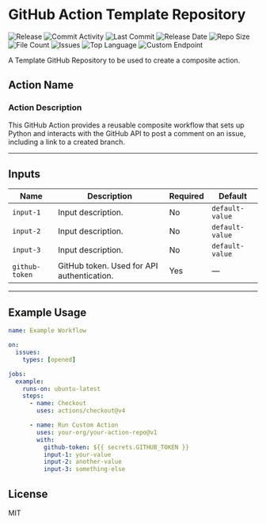 # GitHub Action Template Repository

![Release](https://github.com/subhamay-bhattacharyya-gha/tf-destroy-action/actions/workflows/release.yaml/badge.svg)&nbsp;![Commit Activity](https://img.shields.io/github/commit-activity/t/subhamay-bhattacharyya-gha/tf-destroy-action)&nbsp;![Last Commit](https://img.shields.io/github/last-commit/subhamay-bhattacharyya-gha/tf-destroy-action)&nbsp;![Release Date](https://img.shields.io/github/release-date/subhamay-bhattacharyya-gha/tf-destroy-action)&nbsp;![Repo Size](https://img.shields.io/github/repo-size/subhamay-bhattacharyya-gha/tf-destroy-action)&nbsp;![File Count](https://img.shields.io/github/directory-file-count/subhamay-bhattacharyya-gha/tf-destroy-action)&nbsp;![Issues](https://img.shields.io/github/issues/subhamay-bhattacharyya-gha/tf-destroy-action)&nbsp;![Top Language](https://img.shields.io/github/languages/top/subhamay-bhattacharyya-gha/tf-destroy-action)&nbsp;![Custom Endpoint](https://img.shields.io/endpoint?url=https://gist.githubusercontent.com/bsubhamay/e15bf74830c9bea324a8b87e1f11a2fb/raw/tf-destroy-action.json?)

A Template GitHub Repository to be used to create a composite action.

## Action Name

### Action Description

This GitHub Action provides a reusable composite workflow that sets up Python and interacts with the GitHub API to post a comment on an issue, including a link to a created branch.

---

## Inputs

| Name           | Description         | Required | Default        |
|----------------|---------------------|----------|----------------|
| `input-1`      | Input description.  | No       | `default-value`|
| `input-2`      | Input description.  | No       | `default-value`|
| `input-3`      | Input description.  | No       | `default-value`|
| `github-token` | GitHub token. Used for API authentication. | Yes | — |

---

## Example Usage

```yaml
name: Example Workflow

on:
  issues:
    types: [opened]

jobs:
  example:
    runs-on: ubuntu-latest
    steps:
      - name: Checkout
        uses: actions/checkout@v4

      - name: Run Custom Action
        uses: your-org/your-action-repo@v1
        with:
          github-token: ${{ secrets.GITHUB_TOKEN }}
          input-1: your-value
          input-2: another-value
          input-3: something-else
```

## License

MIT
